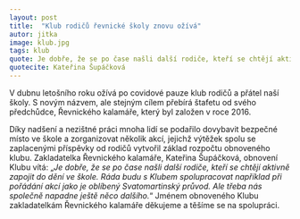 ```yaml
---
layout: post
title:  "Klub rodičů řevnické školy znovu ožívá"
autor: jitka
image: klub.jpg
tags: klub
quote: Je dobře, že se po čase našli další rodiče, kteří se chtějí aktivně zapojit do dění ve škole.
quotecite: Kateřina Šupáčková
---
```

V dubnu letošního roku ožívá po covidové pauze klub rodičů a přátel naší školy. S novým názvem, ale stejným cílem přebírá štafetu od svého předchůdce, Řevnického kalamáře, který byl založen v roce 2016. 

<!--vice-->
<!--quote-->

Díky nadšení a nezištné práci mnoha lidí se podařilo dovybavit bezpečné místo ve škole a zorganizovat několik akcí, jejichž výtěžek spolu se zaplacenými příspěvky od rodičů vytvořil základ rozpočtu obnoveného klubu. Zakladatelka Řevnického kalamáře, Kateřina Šupáčková, obnovení Klubu vítá: „*Je dobře, že se po čase našli další rodiče, kteří se chtějí aktivně zapojit do dění ve škole. Ráda budu s Klubem spolupracovat například při pořádání akcí jako je oblíbený Svatomartinský průvod. Ale třeba nás společně napadne ještě něco dalšího.*“ Jménem obnoveného Klubu zakladatelkám Řevnického kalamáře děkujeme a těšíme se na spolupráci.


